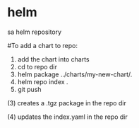# helm
sa helm repository

#To add a chart to repo:
1. add the chart into charts
2. cd to repo dir
3. helm package ../charts/my-new-chart/.
4. helm repo index .
5. git push

(3) creates a .tgz package in the repo dir

(4) updates the index.yaml in the repo dir
